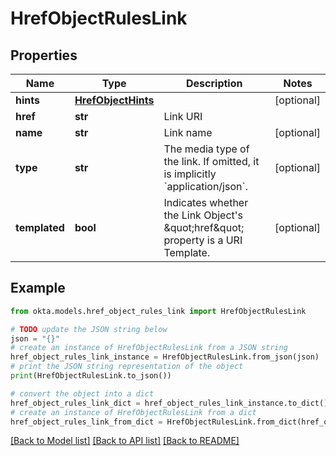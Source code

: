 # HrefObjectRulesLink


## Properties

Name | Type | Description | Notes
------------ | ------------- | ------------- | -------------
**hints** | [**HrefObjectHints**](HrefObjectHints.md) |  | [optional] 
**href** | **str** | Link URI | 
**name** | **str** | Link name | [optional] 
**type** | **str** | The media type of the link. If omitted, it is implicitly &#x60;application/json&#x60;. | [optional] 
**templated** | **bool** | Indicates whether the Link Object&#39;s \&quot;href\&quot; property is a URI Template. | [optional] 

## Example

```python
from okta.models.href_object_rules_link import HrefObjectRulesLink

# TODO update the JSON string below
json = "{}"
# create an instance of HrefObjectRulesLink from a JSON string
href_object_rules_link_instance = HrefObjectRulesLink.from_json(json)
# print the JSON string representation of the object
print(HrefObjectRulesLink.to_json())

# convert the object into a dict
href_object_rules_link_dict = href_object_rules_link_instance.to_dict()
# create an instance of HrefObjectRulesLink from a dict
href_object_rules_link_from_dict = HrefObjectRulesLink.from_dict(href_object_rules_link_dict)
```
[[Back to Model list]](../README.md#documentation-for-models) [[Back to API list]](../README.md#documentation-for-api-endpoints) [[Back to README]](../README.md)


